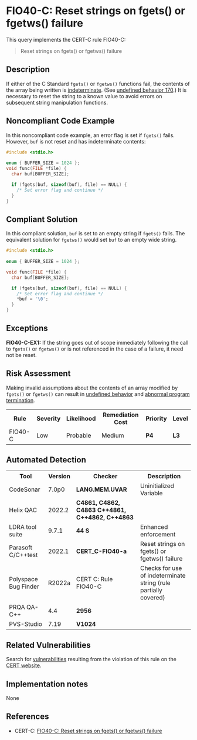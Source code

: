 # FIO40-C: Reset strings on fgets() or fgetws() failure

This query implements the CERT-C rule FIO40-C:

> Reset strings on fgets() or fgetws() failure



## Description

If either of the C Standard `fgets()` or `fgetws()` functions fail, the contents of the array being written is [indeterminate](https://wiki.sei.cmu.edu/confluence/display/c/BB.+Definitions#BB.Definitions-indeterminatevalue). (See [undefined behavior 170](https://wiki.sei.cmu.edu/confluence/display/c/CC.+Undefined+Behavior#CC.UndefinedBehavior-ub_170).) It is necessary to reset the string to a known value to avoid errors on subsequent string manipulation functions.

## Noncompliant Code Example

In this noncompliant code example, an error flag is set if `fgets()` fails. However, `buf` is not reset and has indeterminate contents:

```cpp
#include <stdio.h>
 
enum { BUFFER_SIZE = 1024 };
void func(FILE *file) {
  char buf[BUFFER_SIZE];

  if (fgets(buf, sizeof(buf), file) == NULL) {
    /* Set error flag and continue */
  }
}
```

## Compliant Solution

In this compliant solution, `buf` is set to an empty string if `fgets()` fails. The equivalent solution for `fgetws()` would set `buf` to an empty wide string.

```cpp
#include <stdio.h>
 
enum { BUFFER_SIZE = 1024 };

void func(FILE *file) {
  char buf[BUFFER_SIZE];

  if (fgets(buf, sizeof(buf), file) == NULL) {
    /* Set error flag and continue */
    *buf = '\0';
  }
}
```

## Exceptions

**FIO40-C-EX1:** If the string goes out of scope immediately following the call to `fgets()` or `fgetws()` or is not referenced in the case of a failure, it need not be reset.

## Risk Assessment

Making invalid assumptions about the contents of an array modified by `fgets()` or `fgetws()` can result in [undefined behavior](https://wiki.sei.cmu.edu/confluence/display/c/BB.+Definitions#BB.Definitions-undefinedbehavior) and [abnormal program termination](https://wiki.sei.cmu.edu/confluence/display/c/BB.+Definitions#BB.Definitions-abnormaltermination).

<table> <tbody> <tr> <th> Rule </th> <th> Severity </th> <th> Likelihood </th> <th> Remediation Cost </th> <th> Priority </th> <th> Level </th> </tr> <tr> <td> FIO40-C </td> <td> Low </td> <td> Probable </td> <td> Medium </td> <td> <strong>P4</strong> </td> <td> <strong>L3</strong> </td> </tr> </tbody> </table>


## Automated Detection

<table> <tbody> <tr> <th> Tool </th> <th> Version </th> <th> Checker </th> <th> Description </th> </tr> <tr> <td> <a> CodeSonar </a> </td> <td> 7.0p0 </td> <td> <strong>LANG.MEM.UVAR</strong> </td> <td> Uninitialized Variable </td> </tr> <tr> <td> <a> Helix QAC </a> </td> <td> 2022.2 </td> <td> <strong>C4861, C4862, C4863</strong> <strong>C++4861, C++4862, C++4863</strong> </td> <td> </td> </tr> <tr> <td> <a> LDRA tool suite </a> </td> <td> 9.7.1 </td> <td> <strong>44 S</strong> </td> <td> Enhanced enforcement </td> </tr> <tr> <td> <a> Parasoft C/C++test </a> </td> <td> 2022.1 </td> <td> <strong>CERT_C-FIO40-a</strong> </td> <td> Reset strings on fgets() or fgetws() failure </td> </tr> <tr> <td> <a> Polyspace Bug Finder </a> </td> <td> R2022a </td> <td> <a> CERT C: Rule FIO40-C </a> </td> <td> Checks for use of indeterminate string (rule partially covered) </td> </tr> <tr> <td> <a> PRQA QA-C++ </a> </td> <td> 4.4 </td> <td> <strong>2956 </strong> </td> <td> </td> </tr> <tr> <td> <a> PVS-Studio </a> </td> <td> 7.19 </td> <td> <strong><a>V1024</a></strong> </td> <td> </td> </tr> </tbody> </table>


## Related Vulnerabilities

Search for [vulnerabilities](https://wiki.sei.cmu.edu/confluence/display/c/BB.+Definitions#BB.Definitions-vulnerability) resulting from the violation of this rule on the [CERT website](https://www.kb.cert.org/vulnotes/bymetric?searchview&query=FIELD+KEYWORDS+contains+FIO40-C).

## Implementation notes

None

## References

* CERT-C: [FIO40-C: Reset strings on fgets() or fgetws() failure](https://wiki.sei.cmu.edu/confluence/display/c)
